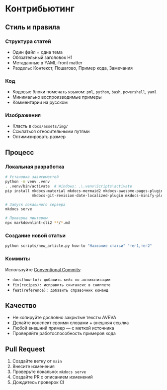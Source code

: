 # Контрибьютинг

## Стиль и правила

### Структура статей
- Один файл = одна тема
- Обязательный заголовок H1
- Метаданные в YAML-front matter
- Разделы: Контекст, Пошагово, Пример кода, Замечания

### Код
- Кодовые блоки помечать языком: `pml`, `python`, `bash`, `powershell`, `yaml`
- Минимально воспроизводимые примеры
- Комментарии на русском

### Изображения
- Класть в `docs/assets/img/`
- Ссылаться относительными путями
- Оптимизировать размер

## Процесс

### Локальная разработка
```bash
# Установка зависимостей
python -m venv .venv
. .venv/bin/activate  # Windows: .\.venv\Scripts\activate
pip install mkdocs-material mkdocs-mermaid2 mkdocs-awesome-pages-plugin \
            mkdocs-git-revision-date-localized-plugin mkdocs-minify-plugin

# Запуск локального сервера
mkdocs serve

# Проверка линтером
npx markdownlint-cli2 **/*.md
```

### Создание новой статьи
```bash
python scripts/new_article.py how-to "Название статьи" "тег1,тег2"
```

### Коммиты
Используйте [Conventional Commits](https://www.conventionalcommits.org/):
- `docs(how-to): добавить кейс по автоматизации`
- `fix(recipes): исправить синтаксис в сниппете`
- `feat(reference): добавить справочник команд`

## Качество

- Не копируйте дословно закрытые тексты AVEVA
- Делайте конспект своими словами + внешняя ссылка
- Любой внешний пример — с меткой источника
- Проверяйте работоспособность примеров кода

## Pull Request

1. Создайте ветку от `main`
2. Внесите изменения
3. Проверьте локально: `mkdocs serve`
4. Создайте PR с описанием изменений
5. Дождитесь проверок CI 